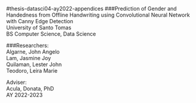 #thesis-datasci04-ay2022-appendices
###Prediction of Gender and Handedness from Offline Handwriting using Convolutional Neural Network with Canny Edge Detection <br>
University of Santo Tomas<br>
BS Computer Science, Data Science<br>

###Researchers:<br>
Algarne, John Angelo<br>
Lam, Jasmine Joy<br>
Quilaman, Lester John<br>
Teodoro, Leira Marie<br>

Adviser:<br>
Acula, Donata, PhD<br>
AY 2022-2023
